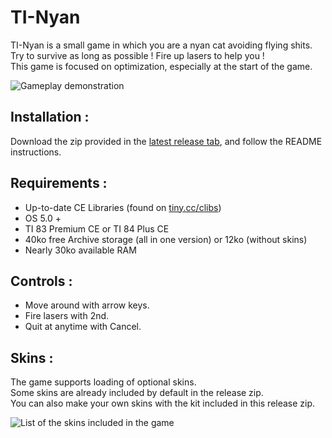 # TI-Nyan
TI-Nyan is a small game in which you are a nyan cat avoiding flying shits.  
Try to survive as long as possible !  Fire up lasers to help you !  
This game is focused on optimization, especially at the start of the game.  
  
![Gameplay demonstration](https://github.com/SiniKraft/ti-nyan/assets/65973766/f38f822e-6729-424b-9b6f-43ef34626ff2)
## Installation : 
Download the zip provided in the [latest release tab](https://github.com/SiniKraft/ti-nyan/releases), and follow the README instructions.
## Requirements :
- Up-to-date CE Libraries (found on [tiny.cc/clibs](https://tiny.cc/clibs))
- OS 5.0 +
- TI 83 Premium CE or TI 84 Plus CE
- 40ko free Archive storage (all in one version) or 12ko (without skins)
- Nearly 30ko available RAM
## Controls : 
- Move around with arrow keys. 
- Fire lasers with 2nd. 
- Quit at anytime with Cancel.
## Skins :
The game supports loading of optional skins.  
Some skins are already included by default in the release zip.  
You can also make your own skins with the kit included in this release zip.  
  
![List of the skins included in the game](https://github.com/SiniKraft/ti-nyan/assets/65973766/6e6f70d9-0397-4c1a-aa95-9758e203ee6f)
